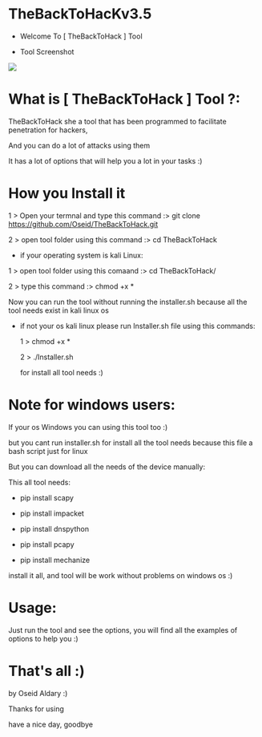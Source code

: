 # TheBackToHacKv3.5


- Welcome To [ TheBackToHack ] Tool

- Tool Screenshot

![](https://scontent.fjrs3-1.fna.fbcdn.net/v/t1.0-9/21557997_160942104488137_5668279833559455614_n.jpg?oh=0f85f62f0b6388ee9eb652c0d5a033af&oe=5A3FCFF2)

# What is [ TheBackToHack ] Tool ?:

TheBackToHack she a tool that has been programmed to facilitate penetration for hackers, 

And you can do a lot of attacks using them

It has a lot of options that will help you a lot in your tasks :)

# How you Install it

1 > Open your termnal and type this command :> git clone https://github.com/Oseid/TheBackToHack.git

2 > open tool folder using this command :> cd TheBackToHack

- if your operating system is kali Linux:

 1 > open tool folder using this comaand :> cd TheBackToHack/
 
 2 > type this command :> chmod +x *
 
Now you can run the tool without running the installer.sh because all the tool needs exist in kali linux os

- if not your os kali linux please run Installer.sh file using this commands:

    1 >  chmod +x *
    
    2 > ./Installer.sh 
    
    for install all tool needs :)
                                                                         
                                                                           
# Note for windows users:

If your os Windows you can using this tool too :)

but you cant run installer.sh for install all the tool needs because this file a bash script just for linux

But you can download all the needs of the device manually:

This all tool needs:

- pip install scapy

- pip install impacket

- pip install dnspython

- pip install pcapy

- pip install mechanize

install it all, and tool will be work without problems on windows os :)


# Usage:

Just run the tool and see the options, you will find all the examples of options to help you :)

# That's all :)

by Oseid Aldary :)

Thanks for using 

have a nice day, goodbye
